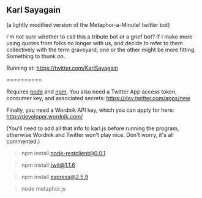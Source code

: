 ## Karl Sayagain
(a lightly modified version of the Metaphor-a-Minute! twitter bot)

I'm not sure whether to call this a tribute bot or a grief bot? If I make more using quotes from folks no longer with us, and decide to refer to them collectively with the term graveyard, one or the other might be more fitting. Something to thunk on.

Running at: https://twitter.com/KarlSayagain

==========

Requires [node](http://nodejs.org/) and [npm](http://npmjs.org/). You also need a Twitter App access token, consumer key, and associated secrets: https://dev.twitter.com/apps/new

Finally, you need a Wordnik API key, which you can apply for here: http://developer.wordnik.com/

(You'll need to add all that info to karl.js before running the program, otherwise Wordnik and Twitter won't play nice. Don't worry, it's all commented.)

> npm install node-restclient@0.0.1

> npm install twit@1.1.6

> npm install express@2.5.9

> node metaphor.js
